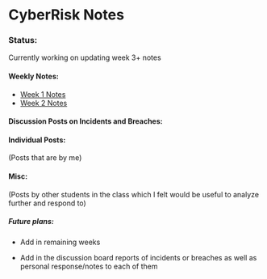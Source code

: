 # CyberRisk Notes


### Status: 
Currently working on updating week 3+ notes

#### Weekly Notes:
* [Week 1 Notes](https://github.com/Etam4225/CyberRisk-Notes/blob/main/Weekly%20Notes/Week%201%20-%20Intro.md)
* [Week 2 Notes](https://github.com/Etam4225/CyberRisk-Notes/blob/main/Weekly%20Notes/Week%202%20-%20Various%20Case%20Studies%20%2B%20Cybersecurity%20General%20Info.md)

#### Discussion Posts on Incidents and Breaches:

#### Individual Posts: 
(Posts that are by me)



#### Misc: 
(Posts by other students in the class which I felt would be useful to analyze further and respond to)


##### Future plans:
* Add in remaining weeks 

* Add in the discussion board reports of incidents or breaches as well as personal response/notes to each of them

